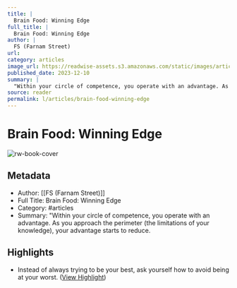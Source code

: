 ```yaml
---
title: |
  Brain Food: Winning Edge
full_title: |
  Brain Food: Winning Edge
author: |
  FS (Farnam Street)
url: 
category: articles
image_url: https://readwise-assets.s3.amazonaws.com/static/images/article1.be68295a7e40.png
published_date: 2023-12-10
summary: |
  "Within your circle of competence, you operate with an advantage. As you approach the perimeter (the limitations of your knowledge), your advantage starts to reduce.
source: reader
permalink: l/articles/brain-food-winning-edge
---
```

# Brain Food: Winning Edge

![rw-book-cover](https://readwise-assets.s3.amazonaws.com/static/images/article1.be68295a7e40.png)

## Metadata
- Author: [[FS (Farnam Street)]]
- Full Title: Brain Food: Winning Edge
- Category: #articles
- Summary: "Within your circle of competence, you operate with an advantage. As you approach the perimeter (the limitations of your knowledge), your advantage starts to reduce.

## Highlights
- Instead of always trying to be your best, ask yourself how to avoid being at your worst. ([View Highlight](https://read.readwise.io/read/01hhy6bsagewhdq12z2xrwy6pt))


